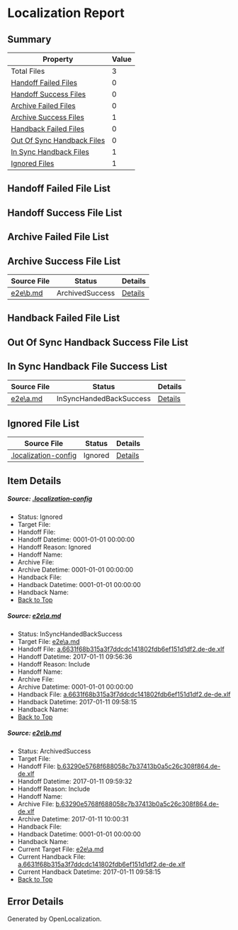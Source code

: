 # <a name='report-top'></a> Localization Report

## Summary
 Property | Value 
 -------- | ----- 
 Total Files | 3
[ Handoff Failed Files ](#handoff-failed-list)| 0
[ Handoff Success Files ](#handoff-success-list)| 0
[ Archive Failed Files ](#archive-failed-list)| 0
[ Archive Success Files ](#archive-success-list)| 1
[ Handback Failed Files ](#handback-failed-list)| 0
[ Out Of Sync Handback Files ](#outofsync-handback-success-list)| 0
[ In Sync Handback Files ](#insync-handback-success-list)| 1
[ Ignored Files ](#ignored-list)| 1

## <a name='handoff-failed-list'></a> Handoff Failed File List

## <a name='handoff-success-list'></a> Handoff Success File List

## <a name='archive-failed-list'></a> Archive Failed File List

## <a name='archive-success-list'></a> Archive Success File List
 Source File | Status | Details 
 ----------- | ------ | ------- 
 [e2e\b.md](https://github.com/OpenLocalizationTestOrg/ol-test0/blob/528f16a54b218d3838af8c57906143bd5f26ebb9/e2e/b.md) | ArchivedSuccess | [Details](#5d066bac96db5ca5afa3263bc1fb459fd3facaad2)

## <a name='handback-failed-list'></a> Handback Failed File List

## <a name='outofsync-handback-success-list'></a> Out Of Sync Handback Success File List

## <a name='insync-handback-success-list'></a> In Sync Handback File Success List
 Source File | Status | Details 
 ----------- | ------ | ------- 
 [e2e\a.md](https://github.com/OpenLocalizationTestOrg/ol-test0/blob/0601eab0db2562d68f87b9e1d3728626df66c49f/e2e/a.md) | InSyncHandedBackSuccess | [Details](#3791d1ef7f8488e6665840ff46c1a3e349d7ce231)

## <a name='ignored-list'></a> Ignored File List
 Source File | Status | Details 
 ----------- | ------ | ------- 
 [.localization-config](https://github.com/OpenLocalizationTestOrg/ol-test0/blob/528f16a54b218d3838af8c57906143bd5f26ebb9/.localization-config) | Ignored | [Details](#cb0632cf59c1387fc1742bfb9fa3c47f87e2e5c90)

## Item Details
##### <a name='cb0632cf59c1387fc1742bfb9fa3c47f87e2e5c90'></a> Source: [.localization-config](https://github.com/OpenLocalizationTestOrg/ol-test0/blob/528f16a54b218d3838af8c57906143bd5f26ebb9/.localization-config)
* Status: Ignored
* Target File: 
* Handoff File: 
* Handoff Datetime: 0001-01-01 00:00:00
* Handoff Reason: Ignored
* Handoff Name: 
* Archive File: 
* Archive Datetime: 0001-01-01 00:00:00
* Handback File: 
* Handback Datetime: 0001-01-01 00:00:00
* Handback Name: 
* [Back to Top](#report-top)

##### <a name='3791d1ef7f8488e6665840ff46c1a3e349d7ce231'></a> Source: [e2e\a.md](https://github.com/OpenLocalizationTestOrg/ol-test0/blob/0601eab0db2562d68f87b9e1d3728626df66c49f/e2e/a.md)
* Status: InSyncHandedBackSuccess
* Target File: [e2e\a.md](https://github.com/OpenLocalizationTestOrg/ol-test0-dede/blob/c8073f49a18d266fd3c0d1d4159fecd564fcb8a1/e2e/a.md)
* Handoff File: [a.6631f68b315a3f7ddcdc141802fdb6ef151d1df2.de-de.xlf](https://github.com/OpenLocalizationTestOrg/ol-test0-handoff/blob/d94c59b1e60da889d3dbac5e2b35aa3da9450a35/ol-handoff/OpenLocalizationTestOrg/ol-test0-dede/shujia/ht/a.6631f68b315a3f7ddcdc141802fdb6ef151d1df2.de-de.xlf)
* Handoff Datetime: 2017-01-11 09:56:36
* Handoff Reason: Include
* Handoff Name: 
* Archive File: 
* Archive Datetime: 0001-01-01 00:00:00
* Handback File: [a.6631f68b315a3f7ddcdc141802fdb6ef151d1df2.de-de.xlf](https://github.com/OpenLocalizationTestOrg/ol-test0-handback/blob/6d69d538671a55259651b2d665162eb384bb48c5/ol-handback/OpenLocalizationTestOrg/ol-test0-dede/shujia/ht/a.6631f68b315a3f7ddcdc141802fdb6ef151d1df2.de-de.xlf)
* Handback Datetime: 2017-01-11 09:58:15
* Handback Name: 
* [Back to Top](#report-top)

##### <a name='5d066bac96db5ca5afa3263bc1fb459fd3facaad2'></a> Source: [e2e\b.md](https://github.com/OpenLocalizationTestOrg/ol-test0/blob/528f16a54b218d3838af8c57906143bd5f26ebb9/e2e/b.md)
* Status: ArchivedSuccess
* Target File: 
* Handoff File: [b.63290e5768f688058c7b37413b0a5c26c308f864.de-de.xlf](https://github.com/OpenLocalizationTestOrg/ol-test0-handoff/blob/80908825821781c522f8336db2211592ee93d390/ol-handoff/OpenLocalizationTestOrg/ol-test0-dede/shujia/ht/b.63290e5768f688058c7b37413b0a5c26c308f864.de-de.xlf)
* Handoff Datetime: 2017-01-11 09:59:32
* Handoff Reason: Include
* Handoff Name: 
* Archive File: [b.63290e5768f688058c7b37413b0a5c26c308f864.de-de.xlf](https://github.com/OpenLocalizationTestOrg/ol-test0-handoff/blob/b680324a7a78302366ae631aacc13e45332ab5a3/ol-archive/OpenLocalizationTestOrg/ol-test0-dede/shujia/ht/b.63290e5768f688058c7b37413b0a5c26c308f864.de-de.xlf)
* Archive Datetime: 2017-01-11 10:00:31
* Handback File: 
* Handback Datetime: 0001-01-01 00:00:00
* Handback Name: 
* Current Target File: [e2e\a.md](https://github.com/OpenLocalizationTestOrg/ol-test0-dede/blob/c8073f49a18d266fd3c0d1d4159fecd564fcb8a1/e2e/a.md)
* Current Handback File: [a.6631f68b315a3f7ddcdc141802fdb6ef151d1df2.de-de.xlf](https://github.com/OpenLocalizationTestOrg/ol-test0-handback/blob/6d69d538671a55259651b2d665162eb384bb48c5/ol-handback/OpenLocalizationTestOrg/ol-test0-dede/shujia/ht/a.6631f68b315a3f7ddcdc141802fdb6ef151d1df2.de-de.xlf)
* Current Handback Datetime: 2017-01-11 09:58:15
* [Back to Top](#report-top)


## Error Details

Generated by OpenLocalization.
